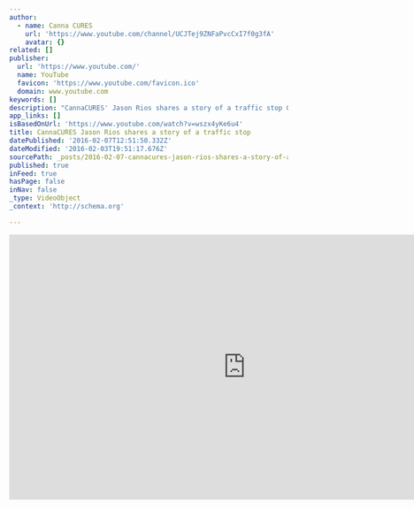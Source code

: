 ```yaml
---
author:
  - name: Canna CURES
    url: 'https://www.youtube.com/channel/UCJTej9ZNFaPvcCxI7f0g3fA'
    avatar: {}
related: []
publisher:
  url: 'https://www.youtube.com/'
  name: YouTube
  favicon: 'https://www.youtube.com/favicon.ico'
  domain: www.youtube.com
keywords: []
description: "CannaCURES' Jason Rios shares a story of a traffic stop Oklevueha Native American Church (ONAC) CannaCURES (Cultural Unveiling and Restoration of Earth Based Healing Sacraments and Indigenous Medicines)"
app_links: []
isBasedOnUrl: 'https://www.youtube.com/watch?v=wszx4yKe6u4'
title: CannaCURES Jason Rios shares a story of a traffic stop
datePublished: '2016-02-07T12:51:50.332Z'
dateModified: '2016-02-03T19:51:17.676Z'
sourcePath: _posts/2016-02-07-cannacures-jason-rios-shares-a-story-of-a-traffic-stop.md
published: true
inFeed: true
hasPage: false
inNav: false
_type: VideoObject
_context: 'http://schema.org'

---
```

<iframe src="https://cdn.embedly.com/widgets/media.html?src=https%3A%2F%2Fwww.youtube.com%2Fembed%2Fwszx4yKe6u4%3Ffeature%3Doembed&amp;url=https%3A%2F%2Fwww.youtube.com%2Fwatch%3Fv%3Dwszx4yKe6u4&amp;image=https%3A%2F%2Fi.ytimg.com%2Fvi%2Fwszx4yKe6u4%2Fhqdefault.jpg&amp;key=b7d04c9b404c499eba89ee7072e1c4f7&amp;type=text%2Fhtml&amp;schema=youtube" width="854" height="480" scrolling="no" frameborder="0" allowfullscreen="allowfullscreen" style=""></iframe>